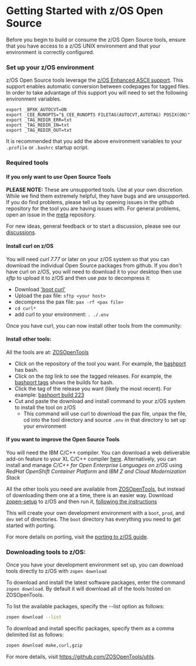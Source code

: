 # Getting Started with z/OS Open Source

Before you begin to build or consume the z/OS Open Source tools, ensure that you have access to a z/OS UNIX environment and that your environment is correctly configured.

### Set up your z/OS environment

z/OS Open Source tools leverage the [z/OS Enhanced ASCII support](https://www.ibm.com/docs/en/zos/2.1.0?topic=pages-using-enhanced-ascii). This support enables automatic conversion between codepages for tagged files. In order to take advantage of this support you will need to set the following environment variables.

```
export _BPXK_AUTOCVT=ON
export _CEE_RUNOPTS="$_CEE_RUNOPTS FILETAG(AUTOCVT,AUTOTAG) POSIX(ON)"
export _TAG_REDIR_ERR=txt
export _TAG_REDIR_IN=txt
export _TAG_REDIR_OUT=txt
```

It is recommended that you add the above environment variables to your `.profile` or `.bashrc` startup script.

### Required tools

#### If you only want to _use_ Open Source Tools

**PLEASE NOTE:** These are unsupported tools. Use at your own discretion. While we find them extremely helpful, they have bugs and are unsupported. 
If you do find problems, please tell us by opening issues in the github repository for the tool you are having issues with. For general problems,
open an issue in the [meta](https://github.com/ZOSOpenTools/meta/issues) repository.

For new ideas, general feedback or to start a discussion, please see our [discussions](https://github.com/ZOSOpenTools/meta/discussions).

#### Install curl on z/OS

You will need _curl 7.77_ or later on your z/OS system so that you can download the individual Open Source packages from github. 
If you don't have curl on z/OS, you will need to download it to your desktop then use _sftp_ to upload it to z/OS and then use _pax_ to decompress it:
- Download ['boot curl'](https://github.com/ZOSOpenTools/curlport/releases/tag/boot)
- Upload the pax file: `sftp <your host>`
- decompress the pax file: `pax -rf <pax file>`
- `cd curl*`
- add curl to your environment: `. ./.env`

Once you have curl, you can now install other tools from the community:

#### Install other tools:

All the tools are at: [ZOSOpenTools](https://github.com/ZOSOpenTools?tab=repositories)

- Click on the repository of the tool you want. For example, the [bashport](https://github.com/ZOSOpenTools/bashport) has bash.
- Click on the _tag_ link to see the tagged releases. For example, the [bashport tags](https://github.com/ZOSOpenTools/bashport/tags) shows the builds for bash.
- Click the tag of the release you want (likely the most recent). For example: [bashport build 223](https://github.com/ZOSOpenTools/bashport/releases/tag/bashport_223)
- Cut and paste the download and install command to your z/OS system to install the tool on z/OS
  - This command will use curl to download the pax file, unpax the file, cd into the tool directory and source `.env` in that directory to set up your environment

#### If you want to improve the Open Source Tools 

You will need the IBM C/C++ compiler. 
You can download a web deliverable add-on feature to your XL C/C++ compiler 
[here](https://www.ibm.com/servers/resourcelink/svc00100.nsf/pages/xlCC++V241ForZOsV24).
Alternatively, you can install and manage _C/C++ for Open Enterprise Languages on z/OS_ using _RedHat OpenShift Container Platform_ and _IBM Z and Cloud Modernization Stack_ 

All the other tools you need are available from [ZOSOpenTools](https://github.com/ZOSOpenTools?tab=repositories), but instead of downloading them one at a time, there is an easier way. 
Download [zopen-setup](https://github.com/ZOSOpenTools/meta/releases/tag/v1.0.0) to z/OS and then run it, [following the instructions](https://github.com/ZOSOpenTools/meta/releases/tag/v1.0.0)

This will create your own development environment with a `boot`, `prod`, and `dev` set of directories. The `boot` directory has everything you need to get started with porting.

For more details on porting, visit the [porting to z/OS guide](Porting.md).

### Downloading tools to z/OS:

Once you have your development environment set up, you can download tools directly to z/OS with `zopen download`

To download and install the latest software packages, enter the command `zopen download`. By default it will download all of the tools hosted on ZOSOpenTools.

To list the available packages, specify the --list option as follows:

```bash
zopen download --list
```

To download and install specific packages, specify them as a comma delimited list as follows:
```bash
zopen download make,curl,gzip
```

For more details, visit https://github.com/ZOSOpenTools/utils.

